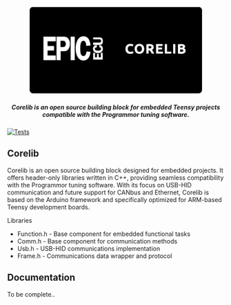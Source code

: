 <div align="center">

<img src="support/corelib-logo.png" alt="Corelib" width="400" />

##### Corelib is an open source building block for embedded Teensy projects compatible with the Programmor tuning software.
</div>

[![Tests](https://github.com/epicecu/corelib/actions/workflows/unit_tests.yml/badge.svg?branch=master)](https://github.com/epicecu/corelib/actions/workflows/unit_tests.yml)

## Corelib
Corelib is an open source building block designed for embedded projects. It offers header-only libraries written in C++, providing seamless compatibility with the Programmor tuning software. With its focus on USB-HID communication and future support for CANbus and Ethernet, Corelib is based on the Arduino framework and specifically optimized for ARM-based Teensy development boards.

Libraries
- Function.h - Base component for embedded functional tasks
- Comm.h - Base component for communication methods
- Usb.h - USB-HID communications implementation
- Frame.h - Communications data wrapper and protocol

## Documentation
To be complete..

